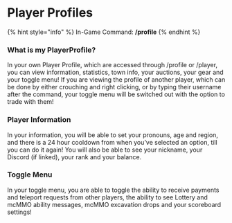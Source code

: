 # Player Profiles

{% hint style="info" %}
In-Game Command: **/profile**
{% endhint %}

### What is my PlayerProfile?

In your own Player Profile, which are accessed through /profile or /player, you can view information, statistics, town info, your auctions, your gear and your toggle menu! If you are viewing the profile of another player, which can be done by either crouching and right clicking, or by typing their username after the command, your toggle menu will be switched out with the option to trade with them!

### Player Information

In your information, you will be able to set your pronouns, age and region, and there is a 24 hour cooldown from when you’ve selected an option, till you can do it again! You will also be able to see your nickname, your Discord (if linked), your rank and your balance.

### Toggle Menu

In your toggle menu, you are able to toggle the ability to receive payments and teleport requests from other players, the ability to see Lottery and mcMMO ability messages, mcMMO excavation drops and your scoreboard settings!

<figure><img src="https://lh4.googleusercontent.com/k0SmQIDBh7QnOeQn1ty8zSw8OQdgNAkD9_AJQcdXCvnY54ovlOpBs8zeAlYslCISg71z1RwxdWluYdaFca0PFbiux1xCLm9ZDxVD4tS__JTciXGpwZ8DGodOAPIsMlZfugMilb7mTw5laX6RaSBPNWcQu6Vgrfc-Ep6FORfNWkltvchG4cw76ybFi9yLJA" alt=""><figcaption></figcaption></figure>
